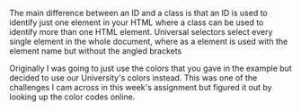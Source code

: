 The main difference between an ID and a class is that an ID is used to identify just one element in your HTML where a class can be used to identify more than one HTML element. Universal selectors select every single element in the whole document, where as a element is used with the element name but without the angled brackets

Originally I was going to just use the colors that you gave in the example but decided to use our University's colors instead. This was one of the challenges I cam across in this week's assignment but figured it out by looking up the color codes online. 
